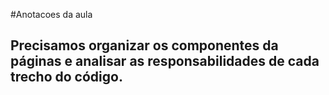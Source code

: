#Anotacoes da aula


## Precisamos organizar os componentes da páginas e analisar as responsabilidades de cada trecho do código.

